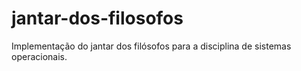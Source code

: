 # jantar-dos-filosofos
Implementação do jantar dos filósofos para a disciplina de sistemas operacionais.

